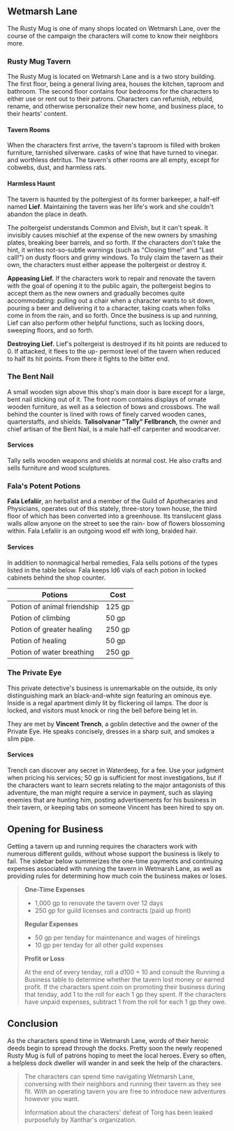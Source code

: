 ## Wetmarsh Lane
The Rusty Mug is one of many shops located on Wetmarsh Lane, over the course of the campaign the characters will come to know their neighbors more.

### Rusty Mug Tavern
The Rusty Mug is located on Wetmarsh Lane and is a two story building. The first floor, being a general living area, houses the kitchen, taproom and bathroom. The second floor contains four bedrooms for the characters to either use or rent out to their patrons. Characters can refurnish, rebuild, rename, and otherwise personalize their new home, and business place, to their hearts' content.

#### Tavern Rooms
When the characters first arrive, the tavern's taproom is filled with broken furniture, tarnished silverware. casks of wine that have turned to vinegar. and worthless detritus. The tavern's other rooms are all empty, except for cobwebs, dust, and harmless rats.

#### Harmless Haunt
The tavern is haunted by the poltergiest of its former barkeeper, a half-elf named **Lief**. Maintaining the tavern was her life's work and she couldn't abandon the place in death.

The poltergeist understands Common and Elvish, but it can't speak. lt invisibly causes mischief at the expense of the new owners by smashing plates, breaking beer barrels, and so forth. If the characters don't take the hint, it writes not-so-subtle warnings (such as "Closing time!" and "Last call!") on dusty floors and grimy windows. To truly claim the tavern as their own, the characters must either appease the poltergeist or destroy it.

**Appeasing Lief.** If the characters work to repair and renovate the tavern with the goal of opening it to the public again, the poltergeist begins to accept them as the new owners and gradually becomes quite accommodating: pulling out a chair when a character wants to sit down, pouring a beer and delivering it to a character, taking coats when folks come in from the rain, and so forth. Once the business is up and running, Lief can also perform other helpful functions, such as locking doors, sweeping floors, and so forth.

**Destroying Lief.** Lief's poltergeist is destroyed if its hit points are reduced to 0. If attacked, it flees to the up- permost level of the tavern when reduced to half its hit points. From there it fights to the bitter end.

### The Bent Nail
A small wooden sign above this shop's main door is bare except for a large, bent nail sticking out of it. The front room contains displays of ornate wooden furniture, as well as a selection of bows and crossbows. The wall behind the counter is lined with rows of finely carved wooden canes, quarterstaffs, and shields. **Talisolvanar "Tally" Fellbranch**, the owner and chief artisan of the Bent Nail, is a male half-elf carpenter and woodcarver.

#### Services
Tally sells wooden weapons and shields at normal cost. He also crafts and sells furniture and wood sculptures.

### Fala's Potent Potions

**Fala Lefaliir**, an herbalist and a member of the Guild of Apothecaries and Physicians, operates out of this stately, three-story town house, the third floor of which has been converted into a greenhouse. Its translucent glass walls allow anyone on the street to see the rain- bow of flowers blossoming within. Fala Lefaliir is an outgoing wood elf with long, braided hair.

#### Services
In addition to nonmagical herbal remedies, Fala sells potions of the types listed in the table below. Fala keeps ld6 vials of each potion in locked cabinets behind the shop counter.

| Potions                     | Cost   |
|-----------------------------|--------|
| Potion of animal friendship | 125 gp |
| Potion of climbing          | 50 gp  |
| Potion of greater healing   | 250 gp |
| Potion of healing           | 50 gp  |
| Potion of water breathing   | 250 gp |

### The Private Eye
This private detective's business is unremarkable on the outside, its only distinguishing mark an black-and-white sign featuring an ominous eye. Inside is a regal apartment dimly lit by flickering oil lamps. The door is locked, and visitors must knock or ring the bell before being let in.

They are met by **Vincent Trench**, a goblin detective and the owner of the Private Eye. He speaks concisely, dresses in a sharp suit, and smokes a slim pipe.

#### Services
Trench can discover any secret in Waterdeep, for a fee. Use your judgment when pricing his services; 50 gp is sufficient for most investigations, but if the characters want to learn secrets relating to the major antagonists of this adventure, the man might require a service in payment, such as slaying enemies that are hunting him, posting advertisements for his business in their tavern, or keeping tabs on someone Vincent has been hired to spy on.

## Opening for Business
Getting a tavern up and running requires the characters work with numerous different guilds, without whose support the business is likely to fail. The sidebar below summerizes the one-time payments and continuing expenses associated with running the tavern in Wetmarsh Lane, as well as providing rules for determining how much coin the business makes or loses.

>**One-Time Expenses**
>- 1,000 gp to renovate the tavern over 12 days
>- 250 gp for guild licenses and contracts (paid up front)
>
>**Regular Expenses**
>- 50 gp per tenday for maintenance and wages of hirelings
>- 10 gp per tenday for all other guild expenses
>
>**Profit or Loss**
>
>At the end of every tenday, roll a d100 + 10 and consult the Running a Business table to determine whether the tavern lost money or earned profit. If the characters spent coin on promoting their business during that tenday, add 1 to the roll for each 1 gp they spent. If the characters have unpaid expenses, subtract 1 from the roll for each 1 gp they owe.

## Conclusion
As the characters spend time in Wetmarsh Lane, words of their heroic deeds begin to spread through the docks. Pretty soon the newly reopened Rusty Mug is full of patrons hoping to meet the local heroes. Every so often, a helpless dock dweller will wander in and seek the help of the characters.

>The characters can spend time navigating Wetmarsh Lane, conversing with their neighbors and running their tavern as they see fit. With an operating tavern you are free to introduce new adventures however you want.
>
>Information about the characters' defeat of Torg has been leaked purposefuly by Xanthar's organization.
